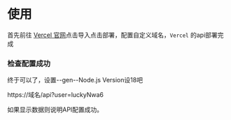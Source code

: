 # 使用

首先前往 [Vercel 官网](https://vercel.com/)点击导入点击部署，配置自定义域名，`Vercel` 的api部署完成

### 检查配置成功

终于可以了，设置--gen--Node.js Version设18吧

https://域名/api?user=luckyNwa6

如果显示数据则说明API配置成功。
